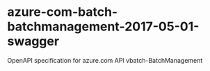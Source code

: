 # azure-com-batch-batchmanagement-2017-05-01-swagger
OpenAPI specification for azure.com API vbatch-BatchManagement

